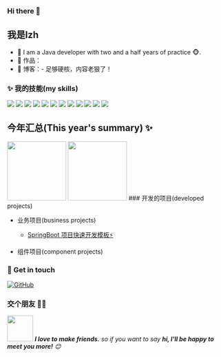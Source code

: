 ### Hi there 👋

## 我是lzh

- 🌹 I am a Java developer with two and a half years of practice 🐵.
- 🏡 作品：
- 📝 博客：- 足够硬核，内容老狠了！


### ✨ 我的技能(my skills)   

![](https://img.shields.io/badge/-Java-4C7491?style=flat-square&logo=java&logoColor=fff)
![](https://img.shields.io/badge/-Spring-5FB832?style=flat-square&logo=Spring&logoColor=fff)
![](https://img.shields.io/badge/-Node.js-339933?style=flat-square&logo=Node.js&logoColor=fff)
![](https://img.shields.io/badge/-Vue-4fc08d?style=flat-square&logo=Vue.js&logoColor=fff)
![](https://img.shields.io/badge/-Docker-2496ED?style=flat-square&logo=Docker&logoColor=fff)
![](https://img.shields.io/badge/-Linux-000000?style=flat-square&logo=Linux&logoColor=fff)
![](https://img.shields.io/badge/-MySQL-4479A1?style=flat-square&logo=MySQL&logoColor=fff)
![](https://img.shields.io/badge/-Redis-DC382D?style=flat-square&logo=&logoColor=fff)
![](https://img.shields.io/badge/-rocketmq-E84E31?style=flat-square&logo=rocketmq&logoColor=fff)
![](https://img.shields.io/badge/-SpringCloudAlibaba-4fc08d?style=flat-square&logo=SpringCloudAlibaba&logoColor=fff)
![](https://img.shields.io/badge/-nacos-4fc08d?style=flat-square&logo=nacos&logoColor=fff)
![](https://img.shields.io/badge/-dubbo-4fc08d?style=flat-square&logo=dubbo&logoColor=fff)


## 今年汇总(This year's summary) ✨
<img align="" height="137px" src="https://github-readme-stats.vercel.app/api?username=Lpzhl&hide_title=true&hide_border=true&show_icons=true&include_all_commits=true&line_height=21&bg_color=0,EC6C6C,FFD479,FFFC79,73FA79&theme=graywhite&locale=cn" />
<img align="" height="137px" src="https://github-readme-stats.vercel.app/api/top-langs/?username=Lpzhl&hide_title=true&hide_border=true&layout=compact&bg_color=0,73FA79,73FDFF,D783FF&theme=graywhite&locale=cn" />
### 开发的项目(developed projects)

- 业务项目(business projects)
  - [SpringBoot 项目快速开发模板⚡](https://github.com/lhccong/springboot-init)

- 组件项目(component projects)




### 🎉 Get in touch

[![GitHub](https://img.shields.io/badge/GitHub-grey?logo=github)](https://github.com/lhccong)
### 交个朋友 👬🏻

<img src="https://media.giphy.com/media/LnQjpWaON8nhr21vNW/giphy.gif" width="60"> <em><b>I love to make friends.</b> so if you want to say <b>hi, I'll be happy to meet you more!</b> 😊</em>
